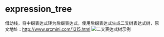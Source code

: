 # expression_tree
借助栈，将中缀表达式转为后缀表达式，使用后缀表达式生成二叉树表达式树，原文地址：http://www.srcmini.com/1315.html
![二叉表达式树示例](https://github.com/onnple/expression_tree/blob/master/%E8%A1%A8%E8%BE%BE%E5%BC%8F%E6%A0%91%E7%9A%84%E4%BA%8C%E5%8F%89%E6%A0%91%E8%A1%A8%E7%A4%BA.png)
